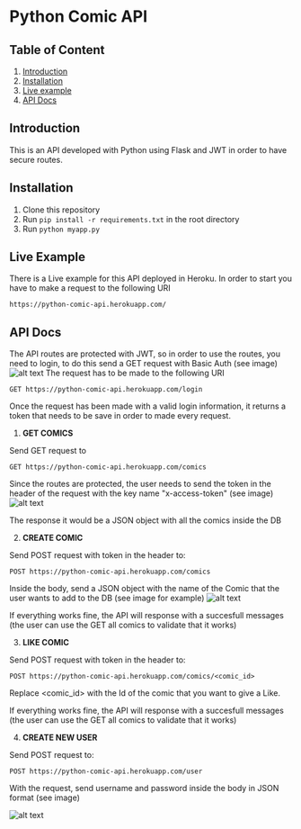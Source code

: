 # Python Comic API
## Table of Content
1. [Introduction](#introduction)
2. [Installation](#install)
2. [Live example](#example)
3. [API Docs](#api_docs)



## Introduction <a name="introduction"></a>
This is an API developed with Python using Flask and JWT in order to have secure routes.

## Installation <a name="install"></a>
  1. Clone this repository
  2. Run ``` pip install -r requirements.txt ``` in the root directory
  3. Run ```python myapp.py```

## Live Example <a name="example"></a>
There is a Live example for this API deployed in Heroku. In order to start you have to make a request to the following URI 
```
https://python-comic-api.herokuapp.com/
```
## API Docs <a name="api_docs"></a>
The API routes are protected with JWT, so in order to use the routes, you need to login, to do this send a GET request with Basic Auth (see image)
![alt text](http://res.cloudinary.com/jrleon90/image/upload/v1528004591/login_comic_api.png "Postman example")
  The request has to be made to the following URI
  ```
 GET https://python-comic-api.herokuapp.com/login
  ```
  Once the request has been made with a valid login information, it returns a token that needs to be save in order to made every request.
  
1. **GET COMICS**

Send GET request to
  ```
 GET https://python-comic-api.herokuapp.com/comics
  ```
Since the routes are protected, the user needs to send the token in the header of the request with the key name "x-access-token" (see image)
![alt text](http://res.cloudinary.com/jrleon90/image/upload/v1528005242/get_comic_request.png "Postman example")

The response it would be a JSON object with all the comics inside the DB

2. **CREATE COMIC**

Send POST request with token in the header to:

  ```
 POST https://python-comic-api.herokuapp.com/comics
  ```
  Inside the body, send a JSON object with the name of the Comic that the user wants to add to the DB (see image for example)
  ![alt text](http://res.cloudinary.com/jrleon90/image/upload/v1528005499/create_comic.png "Postman example")
  
  If everything works fine, the API will response with a succesfull messages (the user can use the GET all comics to validate that it works)
  
3. **LIKE COMIC**
  
 Send POST request with token in the header to:

  ```
 POST https://python-comic-api.herokuapp.com/comics/<comic_id>
  ```

  Replace <comic_id> with the Id of the comic that you want to give a Like.
  
  If everything works fine, the API will response with a succesfull messages (the user can use the GET all comics to validate that it works)  
  
  4. **CREATE NEW USER**
  
  Send POST request to:
  
   ```
 POST https://python-comic-api.herokuapp.com/user
  ```
  
  With the request, send username and password inside the body in JSON format (see image)
  
  ![alt text](http://res.cloudinary.com/jrleon90/image/upload/v1528007009/user_create.png "Postman Example")
